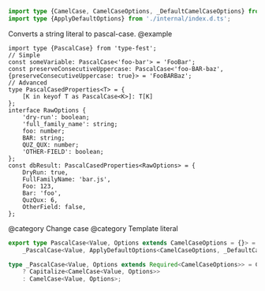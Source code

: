 ``` typescript
import type {CamelCase, CamelCaseOptions, _DefaultCamelCaseOptions} from './camel-case.d.ts';
import type {ApplyDefaultOptions} from './internal/index.d.ts';
```

Converts a string literal to pascal-case.
@example

    import type {PascalCase} from 'type-fest';
    // Simple
    const someVariable: PascalCase<'foo-bar'> = 'FooBar';
    const preserveConsecutiveUppercase: PascalCase<'foo-BAR-baz', {preserveConsecutiveUppercase: true}> = 'FooBARBaz';
    // Advanced
    type PascalCasedProperties<T> = {
        [K in keyof T as PascalCase<K>]: T[K]
    };
    interface RawOptions {
        'dry-run': boolean;
        'full_family_name': string;
        foo: number;
        BAR: string;
        QUZ_QUX: number;
        'OTHER-FIELD': boolean;
    };
    const dbResult: PascalCasedProperties<RawOptions> = {
        DryRun: true,
        FullFamilyName: 'bar.js',
        Foo: 123,
        Bar: 'foo',
        QuzQux: 6,
        OtherField: false,
    };

@category Change case
@category Template literal

``` typescript
export type PascalCase<Value, Options extends CamelCaseOptions = {}> =
    _PascalCase<Value, ApplyDefaultOptions<CamelCaseOptions, _DefaultCamelCaseOptions, Options>>;
```

``` typescript
type _PascalCase<Value, Options extends Required<CamelCaseOptions>> = CamelCase<Value, Options> extends string
    ? Capitalize<CamelCase<Value, Options>>
    : CamelCase<Value, Options>;
```